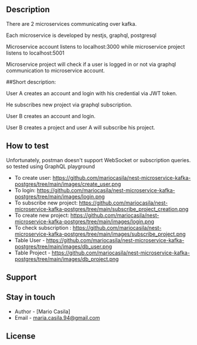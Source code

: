 ## Description

There are 2 microservices communicating over kafka.

Each microservice is developed by nestjs, graphql, postgresql

Microservice account listens to localhost:3000 while microservice project listens to localhost:5001

Microservice project will check if a user is logged in or not via graphql communication to microservice account.


##Short description:

User A creates an account and login with his credential via JWT token.

He subscribes new project via graphql subscription.

User B creates an account and login.

User B creates a project and user A will subscribe his project.


## How to test

Unfortunately, postman doesn't support WebSocket or subscription queries. so tested using GraphQL playground
- To create user: <a target = "_blank">https://github.com/mariocasila/nest-microservice-kafka-postgres/tree/main/images/create_user.png </a>
- To login: <a target = "_blank">https://github.com/mariocasila/nest-microservice-kafka-postgres/tree/main/images/login.png</a>
- To subscribe new project: <a target = "_blank"> https://github.com/mariocasila/nest-microservice-kafka-postgres/tree/main/subscribe_project_creation.png </a>
- To create new project: <a target = "_blank"> https://github.com/mariocasila/nest-microservice-kafka-postgres/tree/main/images/login.png </a>
- To check subscription : <a target = "_blank"> https://github.com/mariocasila/nest-microservice-kafka-postgres/tree/main/images/subscribe_project.png </a>
- Table User - <a target = "_blank"> https://github.com/mariocasila/nest-microservice-kafka-postgres/tree/main/images/db_user.png </a>
- Table Project - <a target = "_blank"> https://github.com/mariocasila/nest-microservice-kafka-postgres/tree/main/images/db_project.png </a>


## Support

## Stay in touch

- Author - [Mario Casila]
- Email - maria.casila.94@gmail.com

## License
